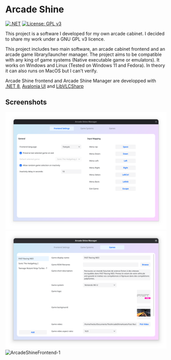 # Arcade Shine
[![.NET](https://github.com/HeckoLeSorcier/ArcadeShine/actions/workflows/dotnet.yml/badge.svg)](https://github.com/HeckoLeSorcier/ArcadeShine/actions/workflows/dotnet.yml) [![License: GPL v3](https://img.shields.io/badge/License-GPLv3-blue.svg)](https://www.gnu.org/licenses/gpl-3.0)

This project is a software I developed for my own arcade cabinet. I decided to share my work under a GNU GPL v3 licence.

This project includes two main software, an arcade cabinet frontend and an arcade game library/launcher manager. The project aims to be compatible with any king of game systems (Native executable game or emulators). It works on Windows and Linux (Tested on Windows 11 and Fedora). In theory it can also runs on MacOS but I can't verify.

Arcade Shine frontend and Arcade Shine Manager are developped with [.NET 8](https://github.com/dotnet/sdk), [Avalonia UI](https://avaloniaui.net/) and [LibVLCSharp](https://code.videolan.org/videolan/LibVLCSharp)

## Screenshots

![ArcadeShineManager-1](Screenshots/ArcadeShineManager1.png)
![ArcadeShineManager-2](Screenshots/ArcadeShineManager2.png)
![ArcadeShineFrontend-1](Screenshots/ArcadeShineFrontend1.png)

